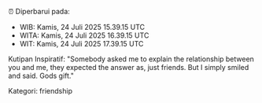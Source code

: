 ⏰ Diperbarui pada:
- WIB: Kamis, 24 Juli 2025 15.39.15 UTC
- WITA: Kamis, 24 Juli 2025 16.39.15 UTC
- WIT: Kamis, 24 Juli 2025 17.39.15 UTC

Kutipan Inspiratif:
"Somebody asked me to explain the relationship between you and me, they expected the answer as, just friends. But I simply smiled and said. Gods gift."


Kategori: friendship

